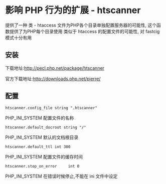 # 影响 PHP 行为的扩展 - htscanner

提供了一种 类 - htaccess 文件为PHP各个目录单独配置服务器的可能性, 这个函数提供了为PHP每个目录使用 类似于 htaccess 的配置文件的可能性, 对 fastcig模式十分有用

## 安装

下载地址:http://pecl.php.net/package/htscanner

官方下载地址:http://downloads.php.net/pierre/


## 配置

`htscanner.config_file string ".htscanner"`

PHP_INI_SYSTEM     配置文件的名称

`htscanner.default_docroot string "/"`

PHP_INI_SYSTEM     默认的文档根目录

`htscanner.default_ttl int 300`

PHP_INI_SYSTEM     配置文件的缓存时间

`htscanner.stop_on_error     int 0`

PHP_INI_SYSTEM     在错误时候停止,不能在 ini 文件中设定

